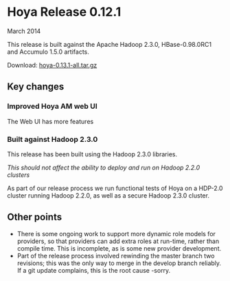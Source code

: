 <!---
  Licensed under the Apache License, Version 2.0 (the "License");
  you may not use this file except in compliance with the License.
  You may obtain a copy of the License at
  
   http://www.apache.org/licenses/LICENSE-2.0
  
  Unless required by applicable law or agreed to in writing, software
  distributed under the License is distributed on an "AS IS" BASIS,
  WITHOUT WARRANTIES OR CONDITIONS OF ANY KIND, either express or implied.
  See the License for the specific language governing permissions and
  limitations under the License. See accompanying LICENSE file.
-->
  
# Hoya Release 0.12.1

March 2014

This release is built against the Apache Hadoop 2.3.0, HBase-0.98.0RC1
and Accumulo 1.5.0 artifacts. 

Download: [hoya-0.13.1-all.tar.gz]()


## Key changes


### Improved Hoya AM web UI

The Web UI has more features

### Built against Hadoop 2.3.0

This release has been built using the Hadoop 2.3.0 libraries.

*This should not affect the ability to deploy and run on Hadoop 2.2.0 clusters*

As part of our release process we run functional tests of Hoya on a HDP-2.0
cluster running Hadoop 2.2.0, as well as a secure Hadoop 2.3.0 cluster.


## Other points

* There is some ongoing work to support more dynamic role models for providers,
  so that providers can add extra roles at run-time, rather than compile time.
  This is incomplete, as is some new provider development.
* Part of the release process involved rewinding the master branch two revisions;
  this was the only way to merge in the develop branch reliably. If a git update
  complains, this is the root cause -sorry.
